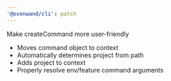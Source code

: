 ```yaml
---
'@ovenwand/cli': patch
---
```


Make createCommand more user-friendly

- Moves command object to context
- Automatically determines project from path
- Adds project to context
- Properly resolve env/feature command arguments
